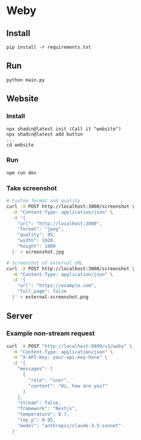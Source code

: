# Weby

## Install
```
pip install -r requirements.txt
```

## Run
```
python main.py
```

## Website

### Install
```
npx shadcn@latest init (Call it "website")
npx shadcn@latest add button
...
cd website
```

### Run
```
npm run dev
```


### Take screenshot

```bash
# Custom format and quality
curl -X POST http://localhost:3000/screenshot \
  -H "Content-Type: application/json" \
  -d '{
    "url": "http://localhost:3000",
    "format": "jpeg",
    "quality": 95,
    "width": 1920,
    "height": 1080
  }' > screenshot.jpg

# Screenshot of external URL
curl -X POST http://localhost:3000/screenshot \
  -H "Content-Type: application/json" \
  -d '{
    "url": "https://example.com",
    "full_page": false
  }' > external-screenshot.png
```

## Server

### Example non-stream request
```bash
curl -X POST "http://localhost:9999/v1/weby" \
  -H "Content-Type: application/json" \
  -H "X-API-Key: your-api-key-here" \
  -d '{
    "messages": [
      {
        "role": "user", 
        "content": "Hi, how are you?"
      }
    ],
    "stream": false,
    "framework": "Nextjs",
    "temperature": 0.7,
    "top_p": 0.95,
    "model": "anthropic/claude-3.5-sonnet"
  }'
```